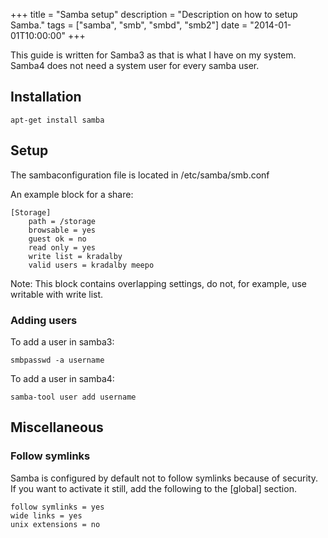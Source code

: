 +++
title = "Samba setup"
description = "Description on how to setup Samba."
tags = ["samba", "smb", "smbd", "smb2"]
date = "2014-01-01T10:00:00"
+++


This guide is written for Samba3 as that is what I have on my system.
Samba4 does not need a system user for every samba user.

## Installation

    
    apt-get install samba


## Setup

The sambaconfiguration file is located in /etc/samba/smb.conf

An example block for a share:

    
    [Storage]
        path = /storage
        browsable = yes
        guest ok = no
        read only = yes
        write list = kradalby
        valid users = kradalby meepo

Note: This block contains overlapping settings, do not, for example, use writable with write list.


### Adding users

To add a user in samba3:

    
    smbpasswd -a username

To add a user in samba4:

    
    samba-tool user add username


## Miscellaneous

### Follow symlinks
Samba is configured by default not to follow symlinks because of security. If you want to activate it still, add the following to the [global] section.

    
    follow symlinks = yes
    wide links = yes
    unix extensions = no
